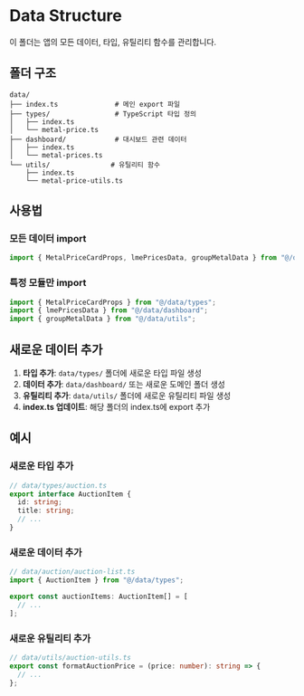 # Data Structure

이 폴더는 앱의 모든 데이터, 타입, 유틸리티 함수를 관리합니다.

## 폴더 구조

```
data/
├── index.ts              # 메인 export 파일
├── types/                # TypeScript 타입 정의
│   ├── index.ts
│   └── metal-price.ts
├── dashboard/            # 대시보드 관련 데이터
│   ├── index.ts
│   └── metal-prices.ts
└── utils/               # 유틸리티 함수
    ├── index.ts
    └── metal-price-utils.ts
```

## 사용법

### 모든 데이터 import

```typescript
import { MetalPriceCardProps, lmePricesData, groupMetalData } from "@/data";
```

### 특정 모듈만 import

```typescript
import { MetalPriceCardProps } from "@/data/types";
import { lmePricesData } from "@/data/dashboard";
import { groupMetalData } from "@/data/utils";
```

## 새로운 데이터 추가

1. **타입 추가**: `data/types/` 폴더에 새로운 타입 파일 생성
2. **데이터 추가**: `data/dashboard/` 또는 새로운 도메인 폴더 생성
3. **유틸리티 추가**: `data/utils/` 폴더에 새로운 유틸리티 파일 생성
4. **index.ts 업데이트**: 해당 폴더의 index.ts에 export 추가

## 예시

### 새로운 타입 추가

```typescript
// data/types/auction.ts
export interface AuctionItem {
  id: string;
  title: string;
  // ...
}
```

### 새로운 데이터 추가

```typescript
// data/auction/auction-list.ts
import { AuctionItem } from "@/data/types";

export const auctionItems: AuctionItem[] = [
  // ...
];
```

### 새로운 유틸리티 추가

```typescript
// data/utils/auction-utils.ts
export const formatAuctionPrice = (price: number): string => {
  // ...
};
```
